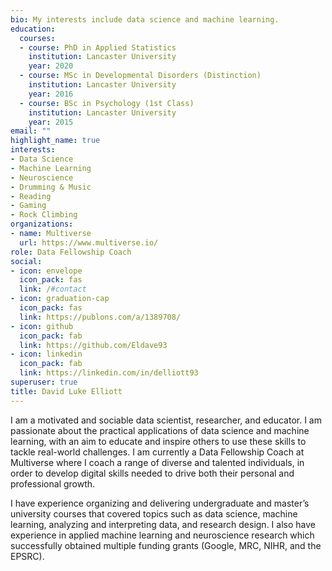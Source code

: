 ```yaml
---
bio: My interests include data science and machine learning.
education:
  courses:
  - course: PhD in Applied Statistics
    institution: Lancaster University
    year: 2020
  - course: MSc in Developmental Disorders (Distinction)
    institution: Lancaster University
    year: 2016
  - course: BSc in Psychology (1st Class)
    institution: Lancaster University
    year: 2015
email: ""
highlight_name: true
interests:
- Data Science
- Machine Learning
- Neuroscience
- Drumming & Music
- Reading
- Gaming
- Rock Climbing
organizations:
- name: Multiverse
  url: https://www.multiverse.io/
role: Data Fellowship Coach
social:
- icon: envelope
  icon_pack: fas
  link: /#contact
- icon: graduation-cap
  icon_pack: fas
  link: https://publons.com/a/1389708/
- icon: github
  icon_pack: fab
  link: https://github.com/Eldave93
- icon: linkedin
  icon_pack: fab
  link: https://linkedin.com/in/delliott93
superuser: true
title: David Luke Elliott
---
```


I am a motivated and sociable data scientist, researcher, and educator. I am passionate about the practical applications of data science and machine learning, with an aim to educate and inspire others to use these skills to tackle real-world challenges. I am currently a Data Fellowship Coach at Multiverse where I coach a range of diverse and talented individuals, in order to develop digital skills needed to drive both their personal and professional growth.

I have experience organizing and delivering undergraduate and master’s university courses that covered topics such as data science, machine learning, analyzing and interpreting data, and research design. I also have experience in applied machine learning and neuroscience research which successfully obtained multiple funding grants (Google, MRC, NIHR, and the EPSRC).
